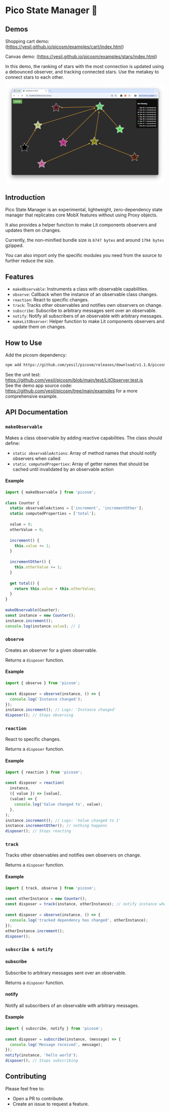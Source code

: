 # Pico State Manager 🎷

## Demos

Shopping cart demo: (https://yesil.github.io/picosm/examples/cart/index.html)
<br>

Canvas demo: (https://yesil.github.io/picosm/examples/stars/index.html)
<br>

In this demo, the ranking of stars with the most connection is updated using a debounced observer, and tracking connected stars.
Use the metakey to connect stars to each other.

![Pico State Manager](stars-demo/stars-demo.png)

## Introduction

Pico State Manager is an experimental, lightweight, zero-dependency state manager that replicates core MobX features without using Proxy objects.

It also provides a helper function to make Lit components observers and updates them on changes.

Currently, the non-minified bundle size is `6747 bytes` and around `1794 bytes` gzipped.

You can also import only the specific modules you need from the source to further reduce the size.

## Features

- `makeObservable`: Instruments a class with observable capabilities.
- `observe`: Callback when the instance of an observable class changes.
- `reaction`: React to specific changes.
- `track`: Tracks other observables and notifies own observers on change.
- `subscribe`: Subscribe to arbitrary messages sent over an observable.
- `notify`: Notify all subscribers of an observable with arbitrary messages.
- `makeLitObserver`: Helper function to make Lit components observers and update them on changes.

## How to Use

Add the picosm dependency:

```bash
npm add https://github.com/yesil/picosm/releases/download/v1.1.0/picosm-1.1.0.tgz
```

See the unit test: https://github.com/yesil/picosm/blob/main/test/LitObserver.test.js <br>
See the demo app source code: https://github.com/yesil/picosm/tree/main/examples for a more comprehensive example.

## API Documentation

### `makeObservable`

Makes a class observable by adding reactive capabilities. The class should define:

- `static observableActions`: Array of method names that should notify observers when called
- `static computedProperties`: Array of getter names that should be cached until invalidated by an observable action

#### Example

```javascript
import { makeObservable } from 'picosm';

class Counter {
  static observableActions = ['increment', 'incrementOther'];
  static computedProperties = ['total'];

  value = 0;
  otherValue = 0;

  increment() {
    this.value += 1;
  }

  incrementOther() {
    this.otherValue += 1;
  }

  get total() {
    return this.value + this.otherValue;
  }
}

makeObservable(Counter);
const instance = new Counter();
instance.increment();
console.log(instance.value); // 1
```

### `observe`

Creates an observer for a given observable.

Returns a `disposer` function.

#### Example

```javascript
import { observe } from 'picosm';

const disposer = observe(instance, () => {
  console.log('Instance changed');
});
instance.increment(); // Logs: 'Instance changed'
disposer(); // Stops observing
```

### `reaction`

React to specific changes.

Returns a `disposer` function.

#### Example

```javascript
import { reaction } from 'picosm';

const disposer = reaction(
  instance,
  ({ value }) => [value],
  (value) => {
    console.log('Value changed to', value);
  },
);
instance.increment(); // Logs: 'Value changed to 1'
instance.incrementOther(); // nothing happens
disposer(); // Stops reacting
```

### `track`

Tracks other observables and notifies own observers on change.

Returns a `disposer` function.

#### Example

```javascript
import { track, observe } from 'picosm';

const otherInstance = new Counter();
const disposer = track(instance, otherInstance); // notify instance when otherInstance changes

const disposer = observe(instance, () => {
  console.log('tracked dependency has changed', otherInstance);
});
otherInstance.increment();
disposer();
```

### `subscribe & notify`

#### subscribe

Subscribe to arbitrary messages sent over an observable.

Returns a `disposer` function.

#### notify

Notify all subscribers of an observable with arbitrary messages.

#### Example

```javascript
import { subscribe, notify } from 'picosm';

const disposer = subscribe(instance, (message) => {
  console.log('Message received', message);
});
notify(instance, 'hello world');
disposer(); // Stops subscribing
```

## Contributing

Please feel free to:

- Open a PR to contribute.
- Create an issue to request a feature.
